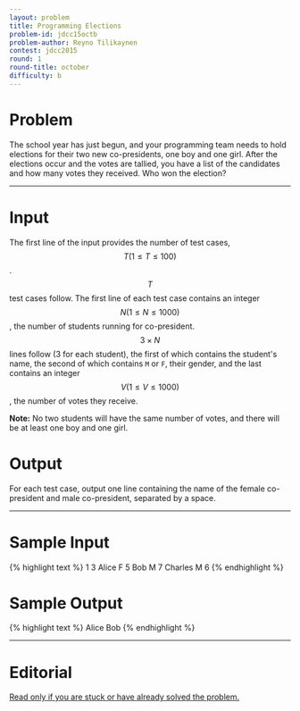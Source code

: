 ```yaml
---
layout: problem
title: Programming Elections
problem-id: jdcc15octb
problem-author: Reyno Tilikaynen
contest: jdcc2015
round: 1
round-title: october
difficulty: b
---
```


# Problem
The school year has just begun, and your programming team needs to hold elections for their two new co-presidents, one boy and one girl. After the elections occur and the votes are tallied, you have a list of the candidates and how many votes they received. Who won the election?

---

# Input
The first line of the input provides the number of test cases, $$T (1 \leq T \leq 100)$$. $$T$$ test cases follow. The first line of each test case contains an integer $$N (1 \leq N \leq 1000)$$, the number of students running for co-president. $$3 \times N$$ lines follow (3 for each student), the first of which contains the student's name, the second of which contains ``M`` or ``F``, their gender, and the last contains an integer $$V (1 \leq V \leq 1000)$$, the number of votes they receive.

**Note:** No two students will have the same number of votes, and there will be at least one boy and one girl.

# Output
For each test case, output one line containing the name of the female co-president and male co-president, separated by a space.

---

# Sample Input
{% highlight text %}
1
3
Alice
F
5
Bob
M
7
Charles
M
6
{% endhighlight %}

# Sample Output
{% highlight text %}
Alice Bob
{% endhighlight %}

---

# Editorial
[Read only if you are stuck or have already solved the problem.](/cpt-editorials/jdcc/2015/october/b)

